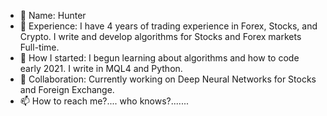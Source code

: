 - 👋 Name: Hunter 
- 👀 Experience: I have 4 years of trading experience in Forex, Stocks, and Crypto.
      I write and develop algorithms for Stocks and Forex markets Full-time.
- 🌱 How I started: I begun learning about algorithms and how to code early 2021. I write in MQL4 and Python.
- 💞️ Collaboration: Currently working on Deep Neural Networks for Stocks and Foreign Exchange.
- 📫 How to reach me?.... who knows?.......

<!---
HunterLD95/HunterLD95 is a ✨ special ✨ repository because its `README.md` (this file) appears on your GitHub profile.
You can click the Preview link to take a look at your changes.
--->

